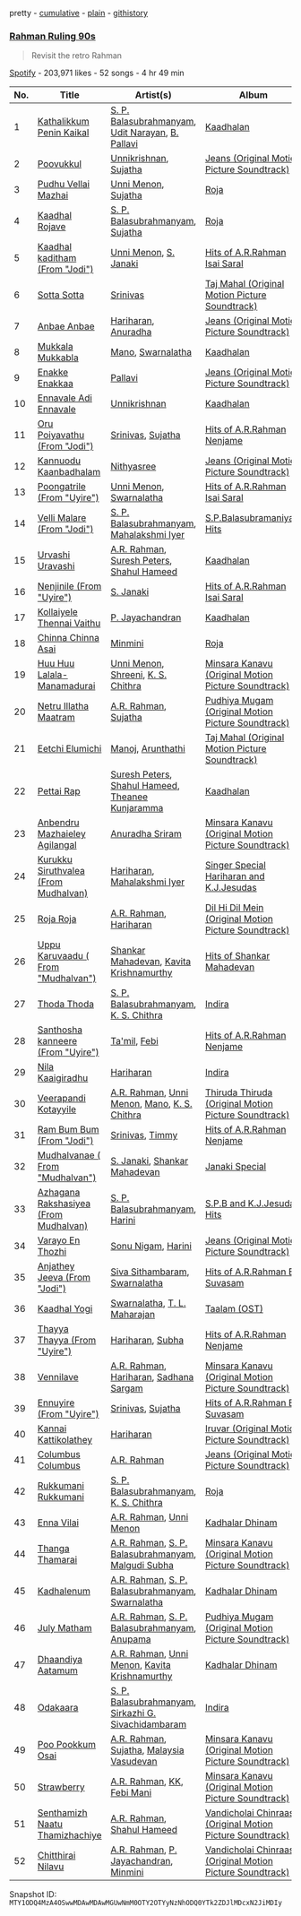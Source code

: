 pretty - [cumulative](/playlists/cumulative/37i9dQZF1DX4Cmr6Ex5w24.md) - [plain](/playlists/plain/37i9dQZF1DX4Cmr6Ex5w24) - [githistory](https://github.githistory.xyz/mackorone/spotify-playlist-archive/blob/main/playlists/plain/37i9dQZF1DX4Cmr6Ex5w24)

### [Rahman Ruling 90s](https://open.spotify.com/playlist/37i9dQZF1DX4Cmr6Ex5w24)

> Revisit the retro Rahman

[Spotify](https://open.spotify.com/user/spotify) - 203,971 likes - 52 songs - 4 hr 49 min

| No. | Title | Artist(s) | Album | Length |
|---|---|---|---|---|
| 1 | [Kathalikkum Penin Kaikal](https://open.spotify.com/track/1eUIhOKYG45Jz7xIdcNlbn) | [S\. P\. Balasubrahmanyam](https://open.spotify.com/artist/2ae6PxICSOZHvjqiCcgon8), [Udit Narayan](https://open.spotify.com/artist/70B80Lwx2sxti0M1Ng9e8K), [B\. Pallavi](https://open.spotify.com/artist/2pyppJkKGauzs8xjsPWt5q) | [Kaadhalan](https://open.spotify.com/album/2FLFZYTdBl3PyrsMVm1fMR) | 4:49 |
| 2 | [Poovukkul](https://open.spotify.com/track/4g9VvOS1WpFp2FZVSzvIZA) | [Unnikrishnan](https://open.spotify.com/artist/0mV4UQ0gHg59AAUtg968pX), [Sujatha](https://open.spotify.com/artist/2JEjaa7hWhE1BbL3OcoeFR) | [Jeans \(Original Motion Picture Soundtrack\)](https://open.spotify.com/album/7tJng3wvP3e4VXTadYCKYp) | 6:53 |
| 3 | [Pudhu Vellai Mazhai](https://open.spotify.com/track/32j96Gl0BjQHAVdMPxin43) | [Unni Menon](https://open.spotify.com/artist/1EYD74wB45dOQXt27hh144), [Sujatha](https://open.spotify.com/artist/2JEjaa7hWhE1BbL3OcoeFR) | [Roja](https://open.spotify.com/album/1yhVLCFqvjIAARRbzbhY30) | 5:13 |
| 4 | [Kaadhal Rojave](https://open.spotify.com/track/6Eon1DjI712yg69mi3MsAd) | [S\. P\. Balasubrahmanyam](https://open.spotify.com/artist/2ae6PxICSOZHvjqiCcgon8), [Sujatha](https://open.spotify.com/artist/2JEjaa7hWhE1BbL3OcoeFR) | [Roja](https://open.spotify.com/album/1yhVLCFqvjIAARRbzbhY30) | 4:59 |
| 5 | [Kaadhal kaditham \(From "Jodi"\)](https://open.spotify.com/track/2KZ7VdPXY5k8B3pZB3nhCv) | [Unni Menon](https://open.spotify.com/artist/1EYD74wB45dOQXt27hh144), [S\. Janaki](https://open.spotify.com/artist/5Xpg6PBSUOoho2lI9qLjiu) | [Hits of A.R.Rahman Isai Saral](https://open.spotify.com/album/5C4IT7eoAtWIfkDVvmsq7o) | 4:57 |
| 6 | [Sotta Sotta](https://open.spotify.com/track/6erhWA07TRTqtISu5ODMlL) | [Srinivas](https://open.spotify.com/artist/3K9qRRRqtuxgBRLxRCxpDl) | [Taj Mahal \(Original Motion Picture Soundtrack\)](https://open.spotify.com/album/5DcUVMWoylf2fKpVsqKWpA) | 5:34 |
| 7 | [Anbae Anbae](https://open.spotify.com/track/5FfRt0NaBuDIHpRgsiCkWu) | [Hariharan](https://open.spotify.com/artist/2NoJ7NuNs9nyj8Thoh1kbu), [Anuradha](https://open.spotify.com/artist/2Q0ItURCGZd8c7JF8kbjvY) | [Jeans \(Original Motion Picture Soundtrack\)](https://open.spotify.com/album/7tJng3wvP3e4VXTadYCKYp) | 5:32 |
| 8 | [Mukkala Mukkabla](https://open.spotify.com/track/1qHQ6U2HSSddaH6LYs5M9t) | [Mano](https://open.spotify.com/artist/3NzhVoa20crNtp1p4zE8um), [Swarnalatha](https://open.spotify.com/artist/7N0SBLJFpCyQSsv4MfRJ5d) | [Kaadhalan](https://open.spotify.com/album/2FLFZYTdBl3PyrsMVm1fMR) | 5:23 |
| 9 | [Enakke Enakkaa](https://open.spotify.com/track/468DmIR7WVHAaZZXm4Zbpv) | [Pallavi](https://open.spotify.com/artist/6qKfQ62WFsOpUL6mGiMhyo) | [Jeans \(Original Motion Picture Soundtrack\)](https://open.spotify.com/album/7tJng3wvP3e4VXTadYCKYp) | 7:09 |
| 10 | [Ennavale Adi Ennavale](https://open.spotify.com/track/5KfLr5UF3iQN0ifFMQH0ol) | [Unnikrishnan](https://open.spotify.com/artist/0mV4UQ0gHg59AAUtg968pX) | [Kaadhalan](https://open.spotify.com/album/2FLFZYTdBl3PyrsMVm1fMR) | 5:12 |
| 11 | [Oru Poiyavathu \(From "Jodi"\)](https://open.spotify.com/track/2n0ffQTaPdqflETu3qVRnl) | [Srinivas](https://open.spotify.com/artist/3K9qRRRqtuxgBRLxRCxpDl), [Sujatha](https://open.spotify.com/artist/2JEjaa7hWhE1BbL3OcoeFR) | [Hits of A.R.Rahman Nenjame](https://open.spotify.com/album/3iKVYlP2xoFhuDhXOWZt9b) | 7:03 |
| 12 | [Kannuodu Kaanbadhalam](https://open.spotify.com/track/5XI8QHHWAF1iEhKNnnOqct) | [Nithyasree](https://open.spotify.com/artist/6yLXX4buMky6p4XAwLmrNS) | [Jeans \(Original Motion Picture Soundtrack\)](https://open.spotify.com/album/7tJng3wvP3e4VXTadYCKYp) | 5:09 |
| 13 | [Poongatrile \(From "Uyire"\)](https://open.spotify.com/track/48vEUc5MnUiqtrbclwVZPz) | [Unni Menon](https://open.spotify.com/artist/1EYD74wB45dOQXt27hh144), [Swarnalatha](https://open.spotify.com/artist/7N0SBLJFpCyQSsv4MfRJ5d) | [Hits of A.R.Rahman Isai Saral](https://open.spotify.com/album/5C4IT7eoAtWIfkDVvmsq7o) | 5:40 |
| 14 | [Velli Malare \(From "Jodi"\)](https://open.spotify.com/track/5XivnLj0dH0lIQByoC4ujL) | [S\. P\. Balasubrahmanyam](https://open.spotify.com/artist/2ae6PxICSOZHvjqiCcgon8), [Mahalakshmi Iyer](https://open.spotify.com/artist/0Yb0T3wUUNiIvHjqnfkbuH) | [S.P.Balasubramaniyam Hits](https://open.spotify.com/album/5eLfzdE9IulJABPT0CsjQP) | 6:29 |
| 15 | [Urvashi Uravashi](https://open.spotify.com/track/7ACvDfmqOm46Rmmei03KOC) | [A.R\. Rahman](https://open.spotify.com/artist/1mYsTxnqsietFxj1OgoGbG), [Suresh Peters](https://open.spotify.com/artist/1EvTAKGpcJx8wtvppR7p45), [Shahul Hameed](https://open.spotify.com/artist/4AMv8pVDwovphHQONz6eKP) | [Kaadhalan](https://open.spotify.com/album/2FLFZYTdBl3PyrsMVm1fMR) | 5:40 |
| 16 | [Nenjinile \(From "Uyire"\)](https://open.spotify.com/track/0LT9Ac2e9ngk14UIYTeich) | [S\. Janaki](https://open.spotify.com/artist/5Xpg6PBSUOoho2lI9qLjiu) | [Hits of A.R.Rahman Isai Saral](https://open.spotify.com/album/5C4IT7eoAtWIfkDVvmsq7o) | 5:02 |
| 17 | [Kollaiyele Thennai Vaithu](https://open.spotify.com/track/13uibNTAxUTE60HaBLk2mO) | [P\. Jayachandran](https://open.spotify.com/artist/2HujlDCi1ggnUSdfgipUxE) | [Kaadhalan](https://open.spotify.com/album/2FLFZYTdBl3PyrsMVm1fMR) | 1:46 |
| 18 | [Chinna Chinna Asai](https://open.spotify.com/track/0mureCDL35PbvhXdlZXM5H) | [Minmini](https://open.spotify.com/artist/22hTOnub1VZYjuQultOi4Q) | [Roja](https://open.spotify.com/album/1yhVLCFqvjIAARRbzbhY30) | 4:53 |
| 19 | [Huu Huu Lalala\-Manamadurai](https://open.spotify.com/track/7eyacjeggIs48reyLGx5pE) | [Unni Menon](https://open.spotify.com/artist/1EYD74wB45dOQXt27hh144), [Shreeni](https://open.spotify.com/artist/6x3WyIozm8l3F8USbzFhFu), [K\. S\. Chithra](https://open.spotify.com/artist/2IUtwMti1OiT3lkW6RubgH) | [Minsara Kanavu \(Original Motion Picture Soundtrack\)](https://open.spotify.com/album/4gUHjrxNtXVlyeAFnBAtOv) | 5:54 |
| 20 | [Netru Illatha Maatram](https://open.spotify.com/track/4ozxqvQ1b6z3ItRyYixXjx) | [A.R\. Rahman](https://open.spotify.com/artist/1mYsTxnqsietFxj1OgoGbG), [Sujatha](https://open.spotify.com/artist/2JEjaa7hWhE1BbL3OcoeFR) | [Pudhiya Mugam \(Original Motion Picture Soundtrack\)](https://open.spotify.com/album/41C2DoK8FZqe2rtg4KAxm5) | 5:09 |
| 21 | [Eetchi Elumichi](https://open.spotify.com/track/6n6g7h9O6WXE1eWZzsYq9w) | [Manoj](https://open.spotify.com/artist/7wiEsNZNjH2ncGOG2ix7ds), [Arunthathi](https://open.spotify.com/artist/2k42s4AcjIe4hFUXowbImD) | [Taj Mahal \(Original Motion Picture Soundtrack\)](https://open.spotify.com/album/5DcUVMWoylf2fKpVsqKWpA) | 6:45 |
| 22 | [Pettai Rap](https://open.spotify.com/track/5UBC8xX1rOqxGFkvy0xIXu) | [Suresh Peters](https://open.spotify.com/artist/1EvTAKGpcJx8wtvppR7p45), [Shahul Hameed](https://open.spotify.com/artist/4AMv8pVDwovphHQONz6eKP), [Theanee Kunjaramma](https://open.spotify.com/artist/2o8E3P3mNpCNUPNR3dyFCj) | [Kaadhalan](https://open.spotify.com/album/2FLFZYTdBl3PyrsMVm1fMR) | 4:24 |
| 23 | [Anbendru Mazhaieley Agilangal](https://open.spotify.com/track/6EqYMKNzq6EcUPRgp6HJ9F) | [Anuradha Sriram](https://open.spotify.com/artist/5ObQXIcqKtQENK14lQyqiy) | [Minsara Kanavu \(Original Motion Picture Soundtrack\)](https://open.spotify.com/album/4gUHjrxNtXVlyeAFnBAtOv) | 3:38 |
| 24 | [Kurukku Siruthvalea \(From Mudhalvan\)](https://open.spotify.com/track/00QuXoF6LyKwH9xz7lXGdf) | [Hariharan](https://open.spotify.com/artist/2NoJ7NuNs9nyj8Thoh1kbu), [Mahalakshmi Iyer](https://open.spotify.com/artist/0Yb0T3wUUNiIvHjqnfkbuH) | [Singer Special Hariharan and K.J.Jesudas](https://open.spotify.com/album/1kzbFZiILCf520UCCPOhvz) | 6:38 |
| 25 | [Roja Roja](https://open.spotify.com/track/2TIBW1u8JcBXvn4Th2S9MZ) | [A.R\. Rahman](https://open.spotify.com/artist/1mYsTxnqsietFxj1OgoGbG), [Hariharan](https://open.spotify.com/artist/2NoJ7NuNs9nyj8Thoh1kbu) | [Dil Hi Dil Mein \(Original Motion Picture Soundtrack\)](https://open.spotify.com/album/15wpQtYDmZO2sFuKG5RUDM) | 5:46 |
| 26 | [Uppu Karuvaadu \( From "Mudhalvan"\)](https://open.spotify.com/track/3qkoComBwdqR8ybOGo0jkw) | [Shankar Mahadevan](https://open.spotify.com/artist/1SJOL9HJ08YOn92lFcYf8a), [Kavita Krishnamurthy](https://open.spotify.com/artist/6WPmTGeeoymoVlXVtsCwz7) | [Hits of Shankar Mahadevan](https://open.spotify.com/album/5t4ZtKPDT4r1ZPobRGIAyo) | 5:34 |
| 27 | [Thoda Thoda](https://open.spotify.com/track/5SRqt66Dhv4yvKbvGbHQsF) | [S\. P\. Balasubrahmanyam](https://open.spotify.com/artist/2ae6PxICSOZHvjqiCcgon8), [K\. S\. Chithra](https://open.spotify.com/artist/2IUtwMti1OiT3lkW6RubgH) | [Indira](https://open.spotify.com/album/4FvIXi65kuBXwRh94eXBBh) | 5:08 |
| 28 | [Santhosha kanneere \(From "Uyire"\)](https://open.spotify.com/track/4sPItJEXKBQWxBCLf2S2Lu) | [Ta'mil](https://open.spotify.com/artist/48niGOvHJpq5qPhQpzLWX2), [Febi](https://open.spotify.com/artist/1dmd51Ju8K6uPcGU8dmdT3) | [Hits of A.R.Rahman Nenjame](https://open.spotify.com/album/3iKVYlP2xoFhuDhXOWZt9b) | 6:47 |
| 29 | [Nila Kaaigiradhu](https://open.spotify.com/track/4xZqoLPxeIUItAiF16H6Ve) | [Hariharan](https://open.spotify.com/artist/2NoJ7NuNs9nyj8Thoh1kbu) | [Indira](https://open.spotify.com/album/4FvIXi65kuBXwRh94eXBBh) | 4:15 |
| 30 | [Veerapandi Kotayyile](https://open.spotify.com/track/20GvRntcVUf2iB9yuN5jZ3) | [A.R\. Rahman](https://open.spotify.com/artist/1mYsTxnqsietFxj1OgoGbG), [Unni Menon](https://open.spotify.com/artist/1EYD74wB45dOQXt27hh144), [Mano](https://open.spotify.com/artist/3NzhVoa20crNtp1p4zE8um), [K\. S\. Chithra](https://open.spotify.com/artist/2IUtwMti1OiT3lkW6RubgH) | [Thiruda Thiruda \(Original Motion Picture Soundtrack\)](https://open.spotify.com/album/4ZainykpWQep1A7T7YHhK6) | 6:29 |
| 31 | [Ram Bum Bum \(From "Jodi"\)](https://open.spotify.com/track/7trJWJHc3V4SrWtP0vzcrp) | [Srinivas](https://open.spotify.com/artist/3K9qRRRqtuxgBRLxRCxpDl), [Timmy](https://open.spotify.com/artist/0Ynb5TGhAkfMoHkPj5YBkt) | [Hits of A.R.Rahman Nenjame](https://open.spotify.com/album/3iKVYlP2xoFhuDhXOWZt9b) | 4:03 |
| 32 | [Mudhalvanae \( From "Mudhalvan"\)](https://open.spotify.com/track/3nhzRO4RPgq71kTlBah68A) | [S\. Janaki](https://open.spotify.com/artist/5Xpg6PBSUOoho2lI9qLjiu), [Shankar Mahadevan](https://open.spotify.com/artist/1SJOL9HJ08YOn92lFcYf8a) | [Janaki Special](https://open.spotify.com/album/4uV8s5nu0aGFhQZ43w2od9) | 6:32 |
| 33 | [Azhagana Rakshasiyea \(From Mudhalvan\)](https://open.spotify.com/track/6GBn7HwE7SBqVKzdCPeheI) | [S\. P\. Balasubrahmanyam](https://open.spotify.com/artist/2ae6PxICSOZHvjqiCcgon8), [Harini](https://open.spotify.com/artist/41BeeC5hYqvtGkM79RYvN4) | [S.P.B and K.J.Jesudas Hits](https://open.spotify.com/album/2PtLTb5NE474dbmwT8d9nL) | 6:07 |
| 34 | [Varayo En Thozhi](https://open.spotify.com/track/0LA3US8io1lgFoY7YSypct) | [Sonu Nigam](https://open.spotify.com/artist/1dVygo6tRFXC8CSWURQJq2), [Harini](https://open.spotify.com/artist/41BeeC5hYqvtGkM79RYvN4) | [Jeans \(Original Motion Picture Soundtrack\)](https://open.spotify.com/album/7tJng3wvP3e4VXTadYCKYp) | 5:48 |
| 35 | [Anjathey Jeeva \(From "Jodi"\)](https://open.spotify.com/track/5uAFZbSNpU2bgR1IistMJN) | [Siva Sithambaram](https://open.spotify.com/artist/4g0Hc0xD7DkmevneR7Eef8), [Swarnalatha](https://open.spotify.com/artist/7N0SBLJFpCyQSsv4MfRJ5d) | [Hits of A.R.Rahman En Suvasam](https://open.spotify.com/album/5BRIU5u1J0YeZd6YZZmVVH) | 5:26 |
| 36 | [Kaadhal Yogi](https://open.spotify.com/track/0U0li5SEzK8DNg5ySs3nMS) | [Swarnalatha](https://open.spotify.com/artist/7N0SBLJFpCyQSsv4MfRJ5d), [T\. L\. Maharajan](https://open.spotify.com/artist/07pfRuQX86iRuYx3gPCtXD) | [Taalam \(OST\)](https://open.spotify.com/album/0tt5OuqyDfwRD0ICPa9tzD) | 6:27 |
| 37 | [Thayya Thayya \(From "Uyire"\)](https://open.spotify.com/track/7MJL98mvKTj9ZUIasgqPa2) | [Hariharan](https://open.spotify.com/artist/2NoJ7NuNs9nyj8Thoh1kbu), [Subha](https://open.spotify.com/artist/1wLg8vfE4nshGpjohoeXeQ) | [Hits of A.R.Rahman Nenjame](https://open.spotify.com/album/3iKVYlP2xoFhuDhXOWZt9b) | 6:49 |
| 38 | [Vennilave](https://open.spotify.com/track/1L4kqtdycaEOOg15S1GM52) | [A.R\. Rahman](https://open.spotify.com/artist/1mYsTxnqsietFxj1OgoGbG), [Hariharan](https://open.spotify.com/artist/2NoJ7NuNs9nyj8Thoh1kbu), [Sadhana Sargam](https://open.spotify.com/artist/1HGMG8RHvcu1mfdM9MeTek) | [Minsara Kanavu \(Original Motion Picture Soundtrack\)](https://open.spotify.com/album/0nFErimoAvb7EYxSSdVoWK) | 5:51 |
| 39 | [Ennuyire \(From "Uyire"\)](https://open.spotify.com/track/6AJzl9nQmsKiga3fnspkkc) | [Srinivas](https://open.spotify.com/artist/3K9qRRRqtuxgBRLxRCxpDl), [Sujatha](https://open.spotify.com/artist/2JEjaa7hWhE1BbL3OcoeFR) | [Hits of A.R.Rahman En Suvasam](https://open.spotify.com/album/5BRIU5u1J0YeZd6YZZmVVH) | 7:22 |
| 40 | [Kannai Kattikolathey](https://open.spotify.com/track/2jO9zl2fQJMqZiLa7fRh5e) | [Hariharan](https://open.spotify.com/artist/2NoJ7NuNs9nyj8Thoh1kbu) | [Iruvar \(Original Motion Picture Soundtrack\)](https://open.spotify.com/album/2OXiESvWvO6vETPmeY1Dxz) | 5:56 |
| 41 | [Columbus Columbus](https://open.spotify.com/track/5LUWhfLyBZ4BoSXjFrymts) | [A.R\. Rahman](https://open.spotify.com/artist/1mYsTxnqsietFxj1OgoGbG) | [Jeans \(Original Motion Picture Soundtrack\)](https://open.spotify.com/album/7tJng3wvP3e4VXTadYCKYp) | 4:52 |
| 42 | [Rukkumani Rukkumani](https://open.spotify.com/track/5e07sG6aQXmn5xyxgcCj8H) | [S\. P\. Balasubrahmanyam](https://open.spotify.com/artist/2ae6PxICSOZHvjqiCcgon8), [K\. S\. Chithra](https://open.spotify.com/artist/2IUtwMti1OiT3lkW6RubgH) | [Roja](https://open.spotify.com/album/1yhVLCFqvjIAARRbzbhY30) | 5:53 |
| 43 | [Enna Vilai](https://open.spotify.com/track/6rZSYvC4KUK1wjJWwHXsce) | [A.R\. Rahman](https://open.spotify.com/artist/1mYsTxnqsietFxj1OgoGbG), [Unni Menon](https://open.spotify.com/artist/1EYD74wB45dOQXt27hh144) | [Kadhalar Dhinam](https://open.spotify.com/album/54smW0Ay2dLlme2CUivRmf) | 5:55 |
| 44 | [Thanga Thamarai](https://open.spotify.com/track/3vHcpDYRWPupG0Ss3VG1fX) | [A.R\. Rahman](https://open.spotify.com/artist/1mYsTxnqsietFxj1OgoGbG), [S\. P\. Balasubrahmanyam](https://open.spotify.com/artist/2ae6PxICSOZHvjqiCcgon8), [Malgudi Subha](https://open.spotify.com/artist/6AeYaKk3j2uxScmcPNYpHY) | [Minsara Kanavu \(Original Motion Picture Soundtrack\)](https://open.spotify.com/album/0nFErimoAvb7EYxSSdVoWK) | 5:02 |
| 45 | [Kadhalenum](https://open.spotify.com/track/70usDdEk4zRWxSPFogQqfQ) | [A.R\. Rahman](https://open.spotify.com/artist/1mYsTxnqsietFxj1OgoGbG), [S\. P\. Balasubrahmanyam](https://open.spotify.com/artist/2ae6PxICSOZHvjqiCcgon8), [Swarnalatha](https://open.spotify.com/artist/7N0SBLJFpCyQSsv4MfRJ5d) | [Kadhalar Dhinam](https://open.spotify.com/album/54smW0Ay2dLlme2CUivRmf) | 6:42 |
| 46 | [July Matham](https://open.spotify.com/track/33YNTB6DdLOub76BwkWkBj) | [A.R\. Rahman](https://open.spotify.com/artist/1mYsTxnqsietFxj1OgoGbG), [S\. P\. Balasubrahmanyam](https://open.spotify.com/artist/2ae6PxICSOZHvjqiCcgon8), [Anupama](https://open.spotify.com/artist/1mMKKbLFrIqfOzLqFuGBRt) | [Pudhiya Mugam \(Original Motion Picture Soundtrack\)](https://open.spotify.com/album/41C2DoK8FZqe2rtg4KAxm5) | 4:28 |
| 47 | [Dhaandiya Aatamum](https://open.spotify.com/track/7dlmwVZvagQDCkSbTMwbbJ) | [A.R\. Rahman](https://open.spotify.com/artist/1mYsTxnqsietFxj1OgoGbG), [Unni Menon](https://open.spotify.com/artist/1EYD74wB45dOQXt27hh144), [Kavita Krishnamurthy](https://open.spotify.com/artist/6WPmTGeeoymoVlXVtsCwz7) | [Kadhalar Dhinam](https://open.spotify.com/album/54smW0Ay2dLlme2CUivRmf) | 7:48 |
| 48 | [Odakaara](https://open.spotify.com/track/5cVGeRF155LSm6QDML2RlY) | [S\. P\. Balasubrahmanyam](https://open.spotify.com/artist/2ae6PxICSOZHvjqiCcgon8), [Sirkazhi G\. Sivachidambaram](https://open.spotify.com/artist/2qiqvIseQQw7vvb8STzQEA) | [Indira](https://open.spotify.com/album/4FvIXi65kuBXwRh94eXBBh) | 4:21 |
| 49 | [Poo Pookkum Osai](https://open.spotify.com/track/3LkV8dv1Eii9ZMEPqoyaEo) | [A.R\. Rahman](https://open.spotify.com/artist/1mYsTxnqsietFxj1OgoGbG), [Sujatha](https://open.spotify.com/artist/2JEjaa7hWhE1BbL3OcoeFR), [Malaysia Vasudevan](https://open.spotify.com/artist/0qS0rxCY4YfrUx9GCTlDIW) | [Minsara Kanavu \(Original Motion Picture Soundtrack\)](https://open.spotify.com/album/0nFErimoAvb7EYxSSdVoWK) | 6:44 |
| 50 | [Strawberry](https://open.spotify.com/track/0ylKilsjwj3RfnprOut62M) | [A.R\. Rahman](https://open.spotify.com/artist/1mYsTxnqsietFxj1OgoGbG), [KK](https://open.spotify.com/artist/4fEkbug6kZzzJ8eYX6Kbbp), [Febi Mani](https://open.spotify.com/artist/659t1mZzgOMqjQLriWbK6x) | [Minsara Kanavu \(Original Motion Picture Soundtrack\)](https://open.spotify.com/album/0nFErimoAvb7EYxSSdVoWK) | 4:25 |
| 51 | [Senthamizh Naatu Thamizhachiye](https://open.spotify.com/track/6rXiMOe52zrr3cT0iRSxN2) | [A.R\. Rahman](https://open.spotify.com/artist/1mYsTxnqsietFxj1OgoGbG), [Shahul Hameed](https://open.spotify.com/artist/4AMv8pVDwovphHQONz6eKP) | [Vandicholai Chinraasu \(Original Motion Picture Soundtrack\)](https://open.spotify.com/album/6Et4ADGjD9mb7EksPL4LM3) | 4:14 |
| 52 | [Chitthirai Nilavu](https://open.spotify.com/track/3SkxuS8STBY2xwUX8yRRvs) | [A.R\. Rahman](https://open.spotify.com/artist/1mYsTxnqsietFxj1OgoGbG), [P\. Jayachandran](https://open.spotify.com/artist/2HujlDCi1ggnUSdfgipUxE), [Minmini](https://open.spotify.com/artist/22hTOnub1VZYjuQultOi4Q) | [Vandicholai Chinraasu \(Original Motion Picture Soundtrack\)](https://open.spotify.com/album/6Et4ADGjD9mb7EksPL4LM3) | 4:47 |

Snapshot ID: `MTY1ODQ4MzA4OSwwMDAwMDAwMGUwNmM0OTY2OTYyNzNhODQ0YTk2ZDJlMDcxN2JiMDIy`
